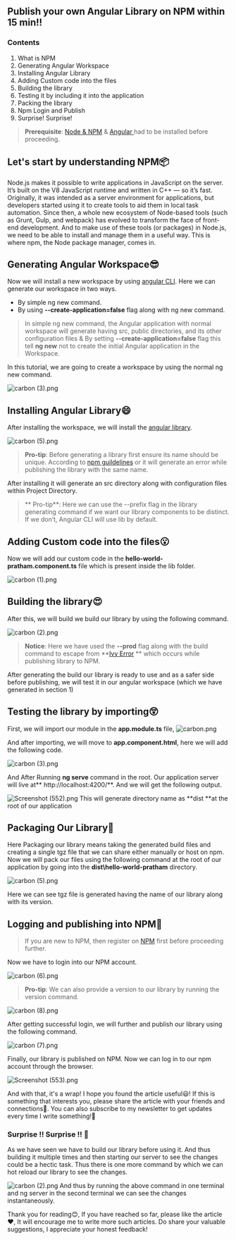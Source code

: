 ## Publish your own Angular Library on NPM within 15 min!!

### Contents

1. What is NPM
2. Generating Angular Workspace
3. Installing Angular Library
4. Adding Custom code into the files 
5. Building the library
6. Testing it by including it into the application 
7. Packing the library
8. Npm Login and Publish
9. Surprise! Surprise!

> **Prerequisite**: [Node & NPM](https://nodejs.org/en/download/) &  [Angular ](https://angular.io/guide/setup-local)had to be installed before proceeding.

## Let's start by understanding NPM📦

Node.js makes it possible to write applications in JavaScript on the server. It’s built on the V8 JavaScript runtime and written in C++ — so it’s fast. Originally, it was intended as a server environment for applications, but developers started using it to create tools to aid them in local task automation. Since then, a whole new ecosystem of Node-based tools (such as Grunt, Gulp, and webpack) has evolved to transform the face of front-end development. And to make use of these tools (or packages) in Node.js, we need to be able to install and manage them in a useful way. This is where npm, the Node package manager, comes in.

## Generating Angular Workspace😎

Now we will install a new workspace by using [angular CLI](https://angular.io/guide/setup-local#create-a-workspace-and-initial-application).
Here we can generate our workspace in two ways.

- By simple ng new command.
- By using **--create-application=false**  flag along with ng new command.

> In simple ng new command, the Angular application with normal workspace will generate having src, public directories, and its other configuration files & By setting **--create-application=false** flag this tell **ng new** not to create the initial Angular application in the Workspace. 

In this tutorial, we are going to create a workspace by using the normal ng new command.

![carbon (3).png](https://cdn.hashnode.com/res/hashnode/image/upload/v1620564370398/988sbR-1M.png)

## Installing Angular Library😄

After installing the workspace, we will install the [angular library](https://angular.io/guide/creating-libraries).

![carbon (5).png](https://cdn.hashnode.com/res/hashnode/image/upload/v1620564507243/tZbKFdmSB.png)

>**Pro-tip**: Before generating a library first ensure its name should be unique. According to  [npm guildelines](https://docs.npmjs.com/package-name-guidelines) or it will generate an error while publishing the library with the same name.

After installing it will generate an src directory along with configuration files within Project Directory.

>** Pro-tip**: Here we can use the --prefix flag in the library generating command if we want our library components to be distinct. If we don’t, Angular CLI will use lib by default.

## Adding Custom code into the files😮

Now we will add our custom code in the **hello-world-pratham.component.ts** file which is present inside the lib folder.

![carbon (1).png](https://cdn.hashnode.com/res/hashnode/image/upload/v1620565766331/NetXUlMEN.png)

## Building the library😍

After this, we will build we build our library by using the following command. 

![carbon (2).png](https://cdn.hashnode.com/res/hashnode/image/upload/v1620566131247/U4G0vbiYi.png)

>  **Notice**: Here we have used the **--prod** flag along with the build command to escape from **[Ivy Error](https://angular.io/guide/ivy) ** which occurs while publishing library to NPM.

After generating the build our library is ready to use and as a safer side before publishing, we will test it in our angular workspace (which we have generated in section 1)

## Testing the library by importing😲

First, we will import our module in the **app.module.ts** file,
![carbon.png](https://cdn.hashnode.com/res/hashnode/image/upload/v1620577113782/sHvGakHkA.png)

And after importing, we will move to **app.component.html**, here we will add the following code.

![carbon (3).png](https://cdn.hashnode.com/res/hashnode/image/upload/v1620566896664/x2z2osSHY.png)

And After Running **ng serve** command in the root. Our application server will live at** http://localhost:4200/**. And we will get the following output.

![Screenshot (552).png](https://cdn.hashnode.com/res/hashnode/image/upload/v1620571644271/aFSyMAvJZM.png)
 This will generate directory name as **dist **at the root of our application 

## Packaging Our Library🤗
Here Packaging our library means taking the generated build files and creating a single tgz file that we can share either manually or host on npm. Now we will pack our files using the following command at the root of our application by going into the **dist\hello-world-pratham** directory.

![carbon (5).png](https://cdn.hashnode.com/res/hashnode/image/upload/v1620572688733/oyNNEdwUS.png)

Here we can see tgz file is generated having the name of our library along with its version.

## Logging and publishing into NPM🤩

> If you are new to NPM, then register on  [NPM](https://www.npmjs.com/) first before proceeding further.

Now we have to login into our NPM account.

![carbon (6).png](https://cdn.hashnode.com/res/hashnode/image/upload/v1620573857452/w8H_pm0B5.png)

> **Pro-tip**: We can also provide a version to our library by running the version command.

![carbon (8).png](https://cdn.hashnode.com/res/hashnode/image/upload/v1620574042926/4Oar8f4Xn.png)

After getting successful login, we will further and publish our library using the following command.

![carbon (7).png](https://cdn.hashnode.com/res/hashnode/image/upload/v1620574076251/dXauLjkry.png)

Finally, our library is published on NPM. Now we can log in to our npm account through the browser.

![Screenshot (553).png](https://cdn.hashnode.com/res/hashnode/image/upload/v1620574406942/ULJgS85hR.png)

And with that, it's a wrap! I hope you found the article useful😃! If this is something that interests you, please share the article with your friends and connections🤝. You can also subscribe to my newsletter to get updates every time I write something!📝

### Surprise !! Surprise !! 🤑
As we have seen we have to build our library before using it. And thus building it multiple times and then starting our server to see the changes could be a hectic task. Thus there is one more command by which we can hot reload our library to see the changes.

![carbon (2).png](https://cdn.hashnode.com/res/hashnode/image/upload/v1620575129910/R3lDgVtrs.png)
And thus by running the above command in one terminal and ng server in the second terminal we can see the changes instantaneously.

Thank you for reading😊, If you have reached so far, please like the article ❤️, It will encourage me to write more such articles. Do share your valuable suggestions, I appreciate your honest feedback!


